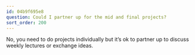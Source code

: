 ```yaml
---
id: 04b9f695e8
question: Could I partner up for the mid and final projects?
sort_order: 200
---
```


No, you need to do projects individually but it’s ok to partner up to discuss weekly lectures or exchange ideas.

